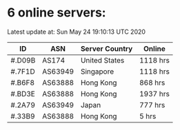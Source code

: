 # 6 online servers:

Latest update at: Sun May 24 19:10:13 UTC 2020

| ID | ASN | Server Country | Online |
| -- | --- | -------------- | ------ |
| #.D09B | AS174 | United States | 1118 hrs |
| #.7F1D | AS63949 | Singapore | 1118 hrs |
| #.B6F8 | AS63888 | Hong Kong | 868 hrs |
| #.BD3E | AS63888 | Hong Kong | 1937 hrs |
| #.2A79 | AS63949 | Japan | 777 hrs |
| #.33B9 | AS63888 | Hong Kong | 5 hrs |


